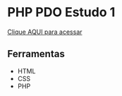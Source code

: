 # PHP PDO Estudo 1

[Clique AQUI para acessar](https://nepht022.github.io/studies/PHP-PDO-1/index.phtml)

## Ferramentas

- HTML
- CSS
- PHP
